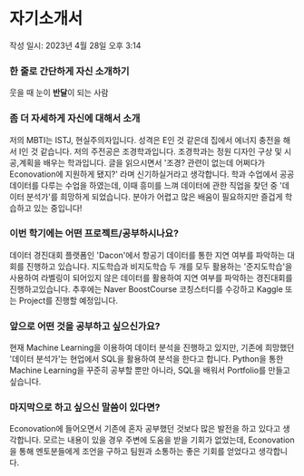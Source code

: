 # 자기소개서

작성 일시: 2023년 4월 28일 오후 3:14

### 한 줄로 간단하게 자신 소개하기

웃을 때 눈이 **반달**이 되는 사람

### 좀 더 자세하게 자신에 대해서 소개

저의 MBTI는 ISTJ, 현실주의자입니다. 성격은 E인 것 같은데 집에서 에너지 충전을 해서 I인 것 같습니다.
저의 주전공은 조경학과입니다. 조경학과는 정원 디자인 구상 및 시공,계획을 배우는 학과입니다.  글을 읽으시면서 '조경? 관련이 없는데 어쩌다가 Econovation에 지원하게 됐지?' 라며 신기하실거라고 생각합니다.
학과 수업에서 공공 데이터를 다루는 수업을 하였는데, 이때 흥미를 느껴 데이터에 관한 직업을 찾던 중 '데이터 분석가'를 희망하게 되었습니다.
분야가 어렵고 많은 배움이 필요하지만 즐겁게 학습하고 있는 중입니다!

### 이번 학기에는 어떤 프로젝트/공부하시나요?

데이터 경진대회 플랫폼인 'Dacon'에서 항공기 데이터를 통한 지연 여부를 파악하는 대회를 진행하고 있습니다. 지도학습과 비지도학습 두 개를 모두 활용하는 '준지도학습'을 사용하여 라벨링이 되어있지 않은 데이터를 활용하여 지연 여부를 파악하는 경진대회를 진행하고있습니다.
추후에는 Naver BoostCourse 코칭스터디를 수강하고 Kaggle 또는 Project를 진행할 예정입니다.

### 앞으로 어떤 것을 공부하고 싶으신가요?

현재 Machine Learning을 이용하여 데이터 분석을 진행하고 있지만, 기존에 희망했던 '데이터 분석가'는 현업에서 SQL을 활용하여 분석을 한다고 합니다.
Python을 통한 Machine Learning을 꾸준히 공부할 뿐만 아니라, SQL을 배워서 Portfolio를 만들고 싶습니다.

### 마지막으로 하고 싶으신 말씀이 있다면?

Econovation에 들어오면서 기존에 혼자 공부했던 것보다 많은 발전을 하고 있다고 생각합니다. 모르는 내용이 있을 경우 주변에 도움을 받을 기회가 없었는데, Econovation을 통해 멘토분들에게 조언을 구하고 팀원과 소통하는 좋은 기회를 얻었다고 생각합니다.